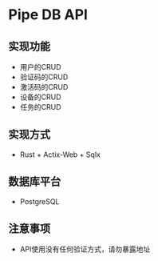 # Pipe DB API

## 实现功能
* 用户的CRUD
* 验证码的CRUD
* 激活码的CRUD
* 设备的CRUD
* 任务的CRUD

## 实现方式
* Rust + Actix-Web + Sqlx

## 数据库平台
* PostgreSQL

## 注意事项
* API使用没有任何验证方式，请勿暴露地址